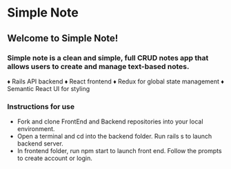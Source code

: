 # Simple Note

## Welcome to Simple Note!

### Simple note is a clean and simple, full CRUD notes app that allows users to create and manage text-based notes. 
♦ Rails API backend ♦︎ React frontend ♦︎ Redux for global state management ♦︎ Semantic React UI for styling


### Instructions for use
* Fork and clone FrontEnd and Backend repositories into your local environment. 
* Open a terminal and cd into the backend folder. Run rails s to launch backend server. 
* In frontend folder, run npm start to launch front end. Follow the prompts to create account or login. 

